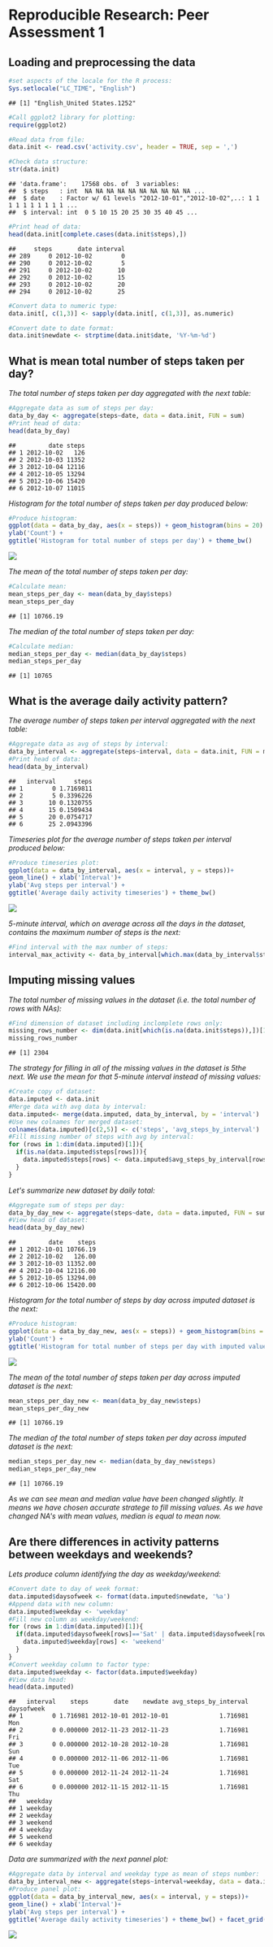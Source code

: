 # Reproducible Research: Peer Assessment 1


## Loading and preprocessing the data

```r
#set aspects of the locale for the R process:
Sys.setlocale("LC_TIME", "English")
```

```
## [1] "English_United States.1252"
```

```r
#Call ggplot2 library for plotting:
require(ggplot2)

#Read data from file:
data.init <- read.csv('activity.csv', header = TRUE, sep = ',')

#Check data structure:
str(data.init)
```

```
## 'data.frame':	17568 obs. of  3 variables:
##  $ steps   : int  NA NA NA NA NA NA NA NA NA NA ...
##  $ date    : Factor w/ 61 levels "2012-10-01","2012-10-02",..: 1 1 1 1 1 1 1 1 1 1 ...
##  $ interval: int  0 5 10 15 20 25 30 35 40 45 ...
```

```r
#Print head of data:
head(data.init[complete.cases(data.init$steps),])
```

```
##     steps       date interval
## 289     0 2012-10-02        0
## 290     0 2012-10-02        5
## 291     0 2012-10-02       10
## 292     0 2012-10-02       15
## 293     0 2012-10-02       20
## 294     0 2012-10-02       25
```

```r
#Convert data to numeric type:
data.init[, c(1,3)] <- sapply(data.init[, c(1,3)], as.numeric)

#Convert date to date format:
data.init$newdate <- strptime(data.init$date, '%Y-%m-%d')
```

## What is mean total number of steps taken per day?
*The total number of steps taken per day aggregated with the next table:*

```r
#Aggregate data as sum of steps per day:
data_by_day <- aggregate(steps~date, data = data.init, FUN = sum)
#Print head of data:
head(data_by_day)
```

```
##         date steps
## 1 2012-10-02   126
## 2 2012-10-03 11352
## 3 2012-10-04 12116
## 4 2012-10-05 13294
## 5 2012-10-06 15420
## 6 2012-10-07 11015
```

*Histogram for the  total number of steps taken per day produced below:*

```r
#Produce histogram:
ggplot(data = data_by_day, aes(x = steps)) + geom_histogram(bins = 20) + xlab('Steps per day')+
ylab('Count') +
ggtitle('Histogram for total number of steps per day') + theme_bw()
```

![](PA1_template_files/figure-html/unnamed-chunk-3-1.png)<!-- -->

*The mean of the total number of steps taken per day:*

```r
#Calculate mean:
mean_steps_per_day <- mean(data_by_day$steps)
mean_steps_per_day
```

```
## [1] 10766.19
```
*The  median of the total number of steps taken per day:*

```r
#Calculate median:
median_steps_per_day <- median(data_by_day$steps)
median_steps_per_day
```

```
## [1] 10765
```


## What is the average daily activity pattern?
*The average number of steps taken per interval aggregated with the next table:*

```r
#Aggregate data as avg of steps by interval:
data_by_interval <- aggregate(steps~interval, data = data.init, FUN = mean)
#Print head of data:
head(data_by_interval)
```

```
##   interval     steps
## 1        0 1.7169811
## 2        5 0.3396226
## 3       10 0.1320755
## 4       15 0.1509434
## 5       20 0.0754717
## 6       25 2.0943396
```

*Timeseries plot for the  average number of steps taken per interval produced below:*

```r
#Produce timeseries plot:
ggplot(data = data_by_interval, aes(x = interval, y = steps))+
geom_line() + xlab('Interval')+
ylab('Avg steps per interval') +
ggtitle('Average daily activity timeseries') + theme_bw()
```

![](PA1_template_files/figure-html/unnamed-chunk-7-1.png)<!-- -->

*5-minute interval, which on average across all the days in the dataset, contains the maximum number of steps is the next:*

```r
#Find interval with the max number of steps:
interval_max_activity <- data_by_interval[which.max(data_by_interval$steps),1]
```

## Imputing missing values
*The total number of missing values in the dataset (i.e. the total number of rows with NAs):*

```r
#Find dimension of dataset including inclomplete rows only:
missing_rows_number <- dim(data.init[which(is.na(data.init$steps)),])[1]
missing_rows_number
```

```
## [1] 2304
```

*The strategy for filling in all of the missing values in the dataset is 5the next. We  use the mean for that 5-minute interval instead of missing values:*

```r
#Create copy of dataset:
data.imputed <- data.init
#Merge data with avg data by interval:
data.imputed<- merge(data.imputed, data_by_interval, by = 'interval')
#Use new colnames for merged dataset:
colnames(data.imputed)[c(2,5)] <- c('steps', 'avg_steps_by_interval')
#Fill missing number of steps with avg by interval:
for (rows in 1:dim(data.imputed)[1]){
  if(is.na(data.imputed$steps[rows])){
    data.imputed$steps[rows] <- data.imputed$avg_steps_by_interval[rows]
  }
}
```
*Let's summarize new dataset by daily total:*

```r
#Aggregate sum of steps per day:
data_by_day_new <- aggregate(steps~date, data = data.imputed, FUN = sum)
#View head of dataset:
head(data_by_day_new)
```

```
##         date    steps
## 1 2012-10-01 10766.19
## 2 2012-10-02   126.00
## 3 2012-10-03 11352.00
## 4 2012-10-04 12116.00
## 5 2012-10-05 13294.00
## 6 2012-10-06 15420.00
```
*Histogram for the total number of steps by day across imputed dataset is the next:*

```r
#Produce histogram:
ggplot(data = data_by_day_new, aes(x = steps)) + geom_histogram(bins = 20) + xlab('Steps per day')+
ylab('Count') +
ggtitle('Histogram for total number of steps per day with imputed values') + theme_bw()
```

![](PA1_template_files/figure-html/unnamed-chunk-12-1.png)<!-- -->

*The mean of the total number of steps taken per day across imputed dataset is the next:*

```r
mean_steps_per_day_new <- mean(data_by_day_new$steps)
mean_steps_per_day_new
```

```
## [1] 10766.19
```

*The median of the total number of steps taken per day across imputed dataset is the next:*

```r
median_steps_per_day_new <- median(data_by_day_new$steps)
median_steps_per_day_new
```

```
## [1] 10766.19
```
*As we can see mean and median value have been changed slightly. It means we have chosen accurate stratege to fill missing values. As we have changed NA's with mean values, median is equal to mean now.*

## Are there differences in activity patterns between weekdays and weekends?
*Lets produce column identifying the day as weekday/weekend:*

```r
#Convert date to day of week format:
data.imputed$daysofweek <- format(data.imputed$newdate, '%a')
#Append data with new column:
data.imputed$weekday <- 'weekday'
#Fill new column as weekday/weekend:
for (rows in 1:dim(data.imputed)[1]){
  if(data.imputed$daysofweek[rows]=='Sat' | data.imputed$daysofweek[rows]=='Sun'){
    data.imputed$weekday[rows] <- 'weekend'
  }
}
#Convert weekday column to factor type:
data.imputed$weekday <- factor(data.imputed$weekday)
#View data head:
head(data.imputed)
```

```
##   interval    steps       date    newdate avg_steps_by_interval daysofweek
## 1        0 1.716981 2012-10-01 2012-10-01              1.716981        Mon
## 2        0 0.000000 2012-11-23 2012-11-23              1.716981        Fri
## 3        0 0.000000 2012-10-28 2012-10-28              1.716981        Sun
## 4        0 0.000000 2012-11-06 2012-11-06              1.716981        Tue
## 5        0 0.000000 2012-11-24 2012-11-24              1.716981        Sat
## 6        0 0.000000 2012-11-15 2012-11-15              1.716981        Thu
##   weekday
## 1 weekday
## 2 weekday
## 3 weekend
## 4 weekday
## 5 weekend
## 6 weekday
```

*Data are summarized with the next pannel plot:*

```r
#Aggregate data by interval and weekday type as mean of steps number:
data_by_interval_new <- aggregate(steps~interval+weekday, data = data.imputed, FUN = mean)
#Produce panel plot:
ggplot(data = data_by_interval_new, aes(x = interval, y = steps))+
geom_line() + xlab('Interval')+
ylab('Avg steps per interval') +
ggtitle('Average daily activity timeseries') + theme_bw() + facet_grid( ~ weekday)
```

![](PA1_template_files/figure-html/unnamed-chunk-16-1.png)<!-- -->

